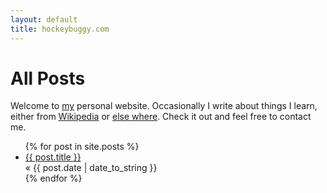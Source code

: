 ```yaml
---
layout: default
title: hockeybuggy.com
---
```


<h1>All Posts</h1>

<p>
    Welcome to <a href="/about">my</a> personal website. Occasionally I
    write about things I learn, either from <a href="/wpotd">Wikipedia</a> or
    <a href="misc">else where</a>. Check it out and feel free to contact me.
</p>

<ul class="posts">
    {% for post in site.posts %}
    <li>
        <a href="{{ post.url }}">{{ post.title }}</a>
        <div>&laquo; <span class="date">{{ post.date | date_to_string }}</span></div>
    </li>
    {% endfor %}
</ul>

